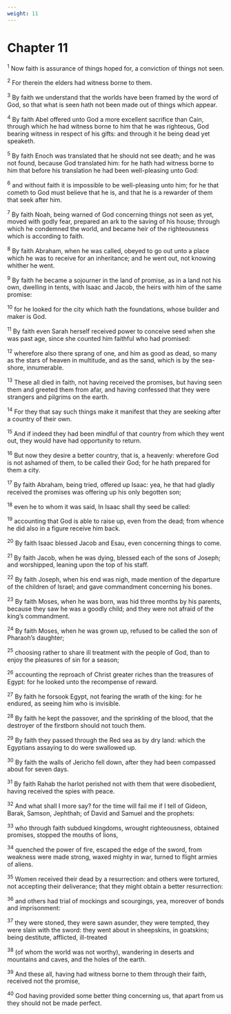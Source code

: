```yaml
---
weight: 11
---
```


# Chapter 11

<sup>1</sup> Now faith is assurance of things hoped for, a conviction of things not seen. 

<sup>2</sup> For therein the elders had witness borne to them. 

<sup>3</sup> By faith we understand that the worlds have been framed by the word of God, so that what is seen hath not been made out of things which appear. 

<sup>4</sup> By faith Abel offered unto God a more excellent sacrifice than Cain, through which he had witness borne to him that he was righteous, God bearing witness in respect of his gifts: and through it he being dead yet speaketh. 

<sup>5</sup> By faith Enoch was translated that he should not see death; and he was not found, because God translated him: for he hath had witness borne to him that before his translation he had been well-pleasing unto God: 

<sup>6</sup> and without faith it is impossible to be well-pleasing unto him; for he that cometh to God must believe that he is, and that he is a rewarder of them that seek after him. 

<sup>7</sup> By faith Noah, being warned of God concerning things not seen as yet, moved with godly fear, prepared an ark to the saving of his house; through which he condemned the world, and became heir of the righteousness which is according to faith. 

<sup>8</sup> By faith Abraham, when he was called, obeyed to go out unto a place which he was to receive for an inheritance; and he went out, not knowing whither he went. 

<sup>9</sup> By faith he became a sojourner in the land of promise, as in a land not his own, dwelling in tents, with Isaac and Jacob, the heirs with him of the same promise: 

<sup>10</sup> for he looked for the city which hath the foundations, whose builder and maker is God. 

<sup>11</sup> By faith even Sarah herself received power to conceive seed when she was past age, since she counted him faithful who had promised: 

<sup>12</sup> wherefore also there sprang of one, and him as good as dead, so many as the stars of heaven in multitude, and as the sand, which is by the sea-shore, innumerable. 

<sup>13</sup> These all died in faith, not having received the promises, but having seen them and greeted them from afar, and having confessed that they were strangers and pilgrims on the earth. 

<sup>14</sup> For they that say such things make it manifest that they are seeking after a country of their own. 

<sup>15</sup> And if indeed they had been mindful of that country from which they went out, they would have had opportunity to return. 

<sup>16</sup> But now they desire a better country, that is, a heavenly: wherefore God is not ashamed of them, to be called their God; for he hath prepared for them a city. 

<sup>17</sup> By faith Abraham, being tried, offered up Isaac: yea, he that had gladly received the promises was offering up his only begotten son; 

<sup>18</sup> even he to whom it was said, In Isaac shall thy seed be called: 

<sup>19</sup> accounting that God is able to raise up, even from the dead; from whence he did also in a figure receive him back. 

<sup>20</sup> By faith Isaac blessed Jacob and Esau, even concerning things to come. 

<sup>21</sup> By faith Jacob, when he was dying, blessed each of the sons of Joseph; and worshipped, leaning upon the top of his staff. 

<sup>22</sup> By faith Joseph, when his end was nigh, made mention of the departure of the children of Israel; and gave commandment concerning his bones. 

<sup>23</sup> By faith Moses, when he was born, was hid three months by his parents, because they saw he was a goodly child; and they were not afraid of the king’s commandment. 

<sup>24</sup> By faith Moses, when he was grown up, refused to be called the son of Pharaoh’s daughter; 

<sup>25</sup> choosing rather to share ill treatment with the people of God, than to enjoy the pleasures of sin for a season; 

<sup>26</sup> accounting the reproach of Christ greater riches than the treasures of Egypt: for he looked unto the recompense of reward. 

<sup>27</sup> By faith he forsook Egypt, not fearing the wrath of the king: for he endured, as seeing him who is invisible. 

<sup>28</sup> By faith he kept the passover, and the sprinkling of the blood, that the destroyer of the firstborn should not touch them. 

<sup>29</sup> By faith they passed through the Red sea as by dry land: which the Egyptians assaying to do were swallowed up. 

<sup>30</sup> By faith the walls of Jericho fell down, after they had been compassed about for seven days. 

<sup>31</sup> By faith Rahab the harlot perished not with them that were disobedient, having received the spies with peace. 

<sup>32</sup> And what shall I more say? for the time will fail me if I tell of Gideon, Barak, Samson, Jephthah; of David and Samuel and the prophets: 

<sup>33</sup> who through faith subdued kingdoms, wrought righteousness, obtained promises, stopped the mouths of lions, 

<sup>34</sup> quenched the power of fire, escaped the edge of the sword, from weakness were made strong, waxed mighty in war, turned to flight armies of aliens. 

<sup>35</sup> Women received their dead by a resurrection: and others were tortured, not accepting their deliverance; that they might obtain a better resurrection: 

<sup>36</sup> and others had trial of mockings and scourgings, yea, moreover of bonds and imprisonment: 

<sup>37</sup> they were stoned, they were sawn asunder, they were tempted, they were slain with the sword: they went about in sheepskins, in goatskins; being destitute, afflicted, ill-treated 

<sup>38</sup> (of whom the world was not worthy), wandering in deserts and mountains and caves, and the holes of the earth. 

<sup>39</sup> And these all, having had witness borne to them through their faith, received not the promise, 

<sup>40</sup> God having provided some better thing concerning us, that apart from us they should not be made perfect. 


